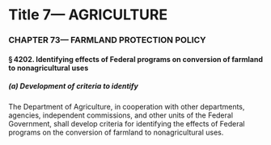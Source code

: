 
# Title 7— AGRICULTURE
### CHAPTER 73— FARMLAND PROTECTION POLICY
#### § 4202. Identifying effects of Federal programs on conversion of farmland to nonagricultural uses
##### (a) Development of criteria to identify

The Department of Agriculture, in cooperation with other departments, agencies, independent commissions, and other units of the Federal Government, shall develop criteria for identifying the effects of Federal programs on the conversion of farmland to nonagricultural uses.
